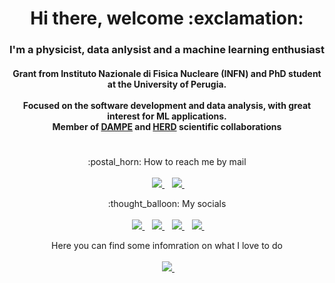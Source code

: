 <h1 align="center"> Hi there, welcome :exclamation: </h1>

<h3 align='center'>
  I'm a physicist, data anlysist and a machine learning enthusiast
</h3>

<h4 align='center'>
  Grant from Instituto Nazionale di Fisica Nucleare (INFN) and PhD student at the University of Perugia.<br/><br/>
  Focused on the software development and data analysis, with great interest for ML applications.<br/>
  Member of <a href="http://dpnc.unige.ch/dampe/">DAMPE</a> and <a href="http://herd.pg.infn.it">HERD</a> scientific collaborations
</h4>

<h1></h1>

<p align='center'>
  :postal_horn: How to reach me by mail <br/><br/>&nbsp;&nbsp;
  <a href='mailto:ecatanzani@protonmail.com'>
    <img src="https://img.shields.io/badge/ProtonMail-8B89CC?style=for-the-badge&logo=protonmail&logoColor=white" />
  </a>&nbsp;&nbsp;
  <a href='mailto:enricocatanzani@gmail.com'>
    <img src="https://img.shields.io/badge/Gmail-D14836?style=for-the-badge&logo=gmail&logoColor=white" />
  </a>&nbsp;&nbsp;
</p>  

<p align='center'>
  :thought_balloon: My socials<br/><br/>&nbsp;&nbsp;
  <a href="https://twitter.com/enricocatanzani">
    <img src="https://img.shields.io/badge/Twitter-1DA1F2?style=for-the-badge&logo=twitter&logoColor=white" />
  </a>&nbsp;&nbsp;
  <a href="https://telegram.me/ecatanzani">
    <img src="https://img.shields.io/badge/Telegram-2CA5E0?style=for-the-badge&logo=telegram&logoColor=white" />
  </a>&nbsp;&nbsp;
  <a href="https://join.skype.com/invite/h3lZpa6sDIxM">
    <img src="https://img.shields.io/badge/Skype-00AFF0?style=for-the-badge&logo=skype&logoColor=white" />
  </a>&nbsp;&nbsp;
  <a href=' https://www.facebook.com/enrico.catanzani.16'>
    <img src="https://img.shields.io/badge/Facebook-1877F2?style=for-the-badge&logo=facebook&logoColor=white" />
  </a>&nbsp;&nbsp;
  
<p align='center'>
  Here you can find some infomration on what I love to do <br/><br/>&nbsp;&nbsp;
  <a href="https://www.linkedin.com/in/ecatanzani/">
    <img src="https://img.shields.io/badge/linkedin-%230077B5.svg?&style=for-the-badge&logo=linkedin&logoColor=white" />
  </a>&nbsp;&nbsp;
</p>

<h1></h1>
